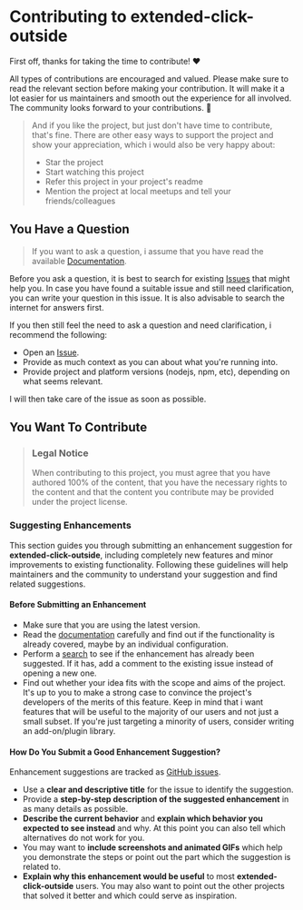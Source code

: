 # Contributing to extended-click-outside

First off, thanks for taking the time to contribute! ❤️

All types of contributions are encouraged and valued. Please make sure to read the relevant section before making your contribution. It will make it a lot easier for us maintainers and smooth out the experience for all involved. The community looks forward to your contributions. 🎉

> And if you like the project, but just don't have time to contribute, that's fine. There are other easy ways to support the project and show your appreciation, which i would also be very happy about:
> - Star the project
> - Start watching this project
> - Refer this project in your project's readme
> - Mention the project at local meetups and tell your friends/colleagues

## You Have a Question

> If you want to ask a question, i assume that you have read the available [Documentation](https://github.com/danyaridiger/extended-click-outside/blob/master/README.md).

Before you ask a question, it is best to search for existing [Issues](https://github.com/danyaridiger/extended-click-outside/issues) that might help you. In case you have found a suitable issue and still need clarification, you can write your question in this issue. It is also advisable to search the internet for answers first.

If you then still feel the need to ask a question and need clarification, i recommend the following:

- Open an [Issue](https://github.com/danyaridiger/extended-click-outside/issues/new).
- Provide as much context as you can about what you're running into.
- Provide project and platform versions (nodejs, npm, etc), depending on what seems relevant.

I will then take care of the issue as soon as possible.


## You Want To Contribute

> ### Legal Notice
> When contributing to this project, you must agree that you have authored 100% of the content, that you have the necessary rights to the content and that the content you contribute may be provided under the project license.


### Suggesting Enhancements

This section guides you through submitting an enhancement suggestion for **extended-click-outside**, including completely new features and minor improvements to existing functionality. Following these guidelines will help maintainers and the community to understand your suggestion and find related suggestions.


#### Before Submitting an Enhancement

- Make sure that you are using the latest version.
- Read the [documentation](https://github.com/danyaridiger/extended-click-outside/blob/master/README.md) carefully and find out if the functionality is already covered, maybe by an individual configuration.
- Perform a [search](https://github.com/danyaridiger/extended-click-outside/issues) to see if the enhancement has already been suggested. If it has, add a comment to the existing issue instead of opening a new one.
- Find out whether your idea fits with the scope and aims of the project. It's up to you to make a strong case to convince the project's developers of the merits of this feature. Keep in mind that i want features that will be useful to the majority of our users and not just a small subset. If you're just targeting a minority of users, consider writing an add-on/plugin library.


#### How Do You Submit a Good Enhancement Suggestion?

Enhancement suggestions are tracked as [GitHub issues](https://github.com/danyaridiger/extended-click-outside/issues).

- Use a **clear and descriptive title** for the issue to identify the suggestion.
- Provide a **step-by-step description of the suggested enhancement** in as many details as possible.
- **Describe the current behavior** and **explain which behavior you expected to see instead** and why. At this point you can also tell which alternatives do not work for you.
- You may want to **include screenshots and animated GIFs** which help you demonstrate the steps or point out the part which the suggestion is related to.
- **Explain why this enhancement would be useful** to most **extended-click-outside** users. You may also want to point out the other projects that solved it better and which could serve as inspiration.


